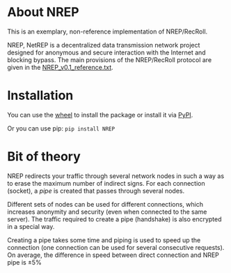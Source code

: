 # About NREP
This is an exemplary, non-reference implementation of NREP/RecRoll.

NREP, NetREP is a decentralized data transmission network project designed for anonymous and secure interaction with the Internet and blocking bypass.
The main provisions of the NREP/RecRoll protocol are given in the [NREP_v0.1_reference.txt](https://github.com/N1nthyesiam/NREP/blob/main/NREP_v0.1_reference.txt).

# Installation
You can use the [wheel](https://github.com/N1nthyesiam/NREP/blob/Stable/dist/NREP-0.1.0-py3-none-any.whl) to install the package or install it via [PyPI](https://pypi.org/project/NREP/).

Or you can use pip: ```pip install NREP```

# Bit of theory
NREP redirects your traffic through several network nodes in such a way as to erase the maximum number of indirect signs.
For each connection (socket), a _pipe_ is created that passes through several nodes.

Different sets of nodes can be used for different connections, which increases anonymity and security (even when connected to the same server). 
The traffic required to create a pipe (handshake) is also encrypted in a special way.

Creating a pipe takes some time and piping is used to speed up the connection (one connection can be used for several consecutive requests).
On average, the difference in speed between direct connection and NREP pipe is ±5%
